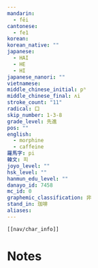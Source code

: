 ```yaml
---
mandarin:
  - fēi
cantonese:
  - fe1
korean:
korean_native: ""
japanese:
  - HAI
  - HE
  - HI
japanese_nanori: ""
vietnamese:
middle_chinese_initial: pʰ
middle_chinese_final: ʌi
stroke_count: "11"
radical: 口
skip_number: 1-3-8
grade_level: 先進
pos: ""
english:
  - morphine
  - caffeine
羅馬字: pi
韓文: 피
joyo_level: ""
hsk_level: ""
hanmun_edu_level: ""
danayo_id: 7458
mc_id: 0
graphemic_classification: 非
stand_in: 珈啡
aliases:
---
```

```meta-bind-embed
[[nav/char_info]]
```

# Notes
